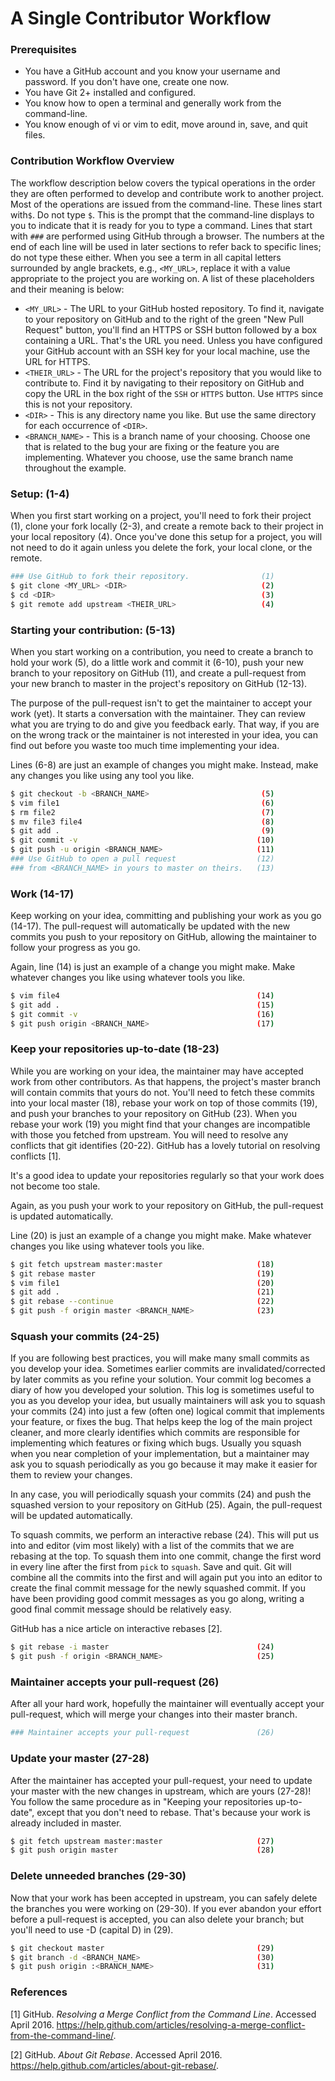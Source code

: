 # A Single Contributor Workflow

### Prerequisites

- You have a GitHub account and you know your username and password. If you
  don't have one, create one now.
- You have Git 2+ installed and configured.
- You know how to open a terminal and generally work from the command-line.
- You know enough of vi or vim to edit, move around in, save, and quit files.

### Contribution Workflow Overview

The workflow description below covers the typical operations in the order
they are often performed to develop and contribute work to another project.
Most of the operations are issued from the command-line. These lines start with`$`.
Do not type `$`. This is the prompt that the command-line displays to you to
indicate that it is ready for you to type a command. Lines that start with `###`
are performed using GitHub through a browser. The numbers at the end of each
line will be used in later sections to refer back to specific lines; do not type
these either. When you see a term in all capital letters surrounded by angle
brackets, e.g., `<MY_URL>`, replace it with a value appropriate to the project
you are working on. A list of these placeholders and their meaning is below:

- `<MY_URL>` - The URL to your GitHub hosted repository. To find it, navigate to
  your repository on GitHub and to the right of the green "New Pull Request"
  button, you'll find an HTTPS or SSH button followed by a box containing a URL.
  That's the URL you need. Unless you have configured your GitHub account with
  an SSH key for your local machine, use the URL for HTTPS.
- `<THEIR_URL>` - The URL for the project's repository that you would like to
  contribute to. Find it by navigating to their repository on GitHub and copy
  the URL in the box right of the `SSH` or `HTTPS` button. Use `HTTPS` since
  this is not your repository.
- `<DIR>` - This is any directory name you like. But use the same directory for
  each occurrence of `<DIR>`.
- `<BRANCH_NAME>` - This is a branch name of your choosing. Choose one that is
  related to the bug your are fixing or the feature you are implementing.
  Whatever you choose, use the same branch name throughout the example.


### Setup: (1-4)

When you first start working on a project, you'll need to fork their project
(1), clone your fork locally (2-3), and create a remote back to their project in
your local repository (4). Once you've done this setup for a project, you will
not need to do it again unless you delete the fork, your local clone, or the
remote.

```bash
### Use GitHub to fork their repository.                (1)
$ git clone <MY_URL> <DIR>                              (2)
$ cd <DIR>                                              (3)
$ git remote add upstream <THEIR_URL>                   (4)
```


### Starting your contribution: (5-13)

When you start working on a contribution, you need to create a branch to hold
your work (5), do a little work and commit it (6-10), push your new branch to
your repository on GitHub (11), and create a pull-request from your new branch
to master in the project's repository on GitHub (12-13).

The purpose of the pull-request isn't to get the maintainer to accept your work
(yet). It starts a conversation with the maintainer. They can review what you
are trying to do and give you feedback early. That way, if you are on the wrong
track or the maintainer is not interested in your idea, you can find out before
you waste too much time implementing your idea.

Lines (6-8) are just an example of changes you might make. Instead, make any
changes you like using any tool you like.

```bash
$ git checkout -b <BRANCH_NAME>                         (5)
$ vim file1                                             (6)
$ rm file2                                              (7)
$ mv file3 file4                                        (8)
$ git add .                                             (9)
$ git commit -v                                        (10)
$ git push -u origin <BRANCH_NAME>                     (11)
### Use GitHub to open a pull request                  (12)
### from <BRANCH_NAME> in yours to master on theirs.   (13)
```

### Work (14-17)

Keep working on your idea, committing and publishing your work as you go
(14-17). The pull-request will automatically be updated with the new commits you
push to your repository on GitHub, allowing the maintainer to follow your
progress as you go.

Again, line (14) is just an example of a change you might make. Make whatever
changes you like using whatever tools you like.

```bash
$ vim file4                                            (14)
$ git add .                                            (15)
$ git commit -v                                        (16)
$ git push origin <BRANCH_NAME>                        (17)
```

### Keep your repositories up-to-date (18-23)

While you are working on your idea, the maintainer may have accepted work from
other contributors. As that happens, the project's master branch will contain
commits that yours do not. You'll need to fetch these commits into your local
master (18), rebase your work on top of those commits (19), and push your
branches to your repository on GitHub (23). When you rebase your work (19) you
might find that your changes are incompatible with those you fetched from
upstream. You will need to resolve any conflicts that git identifies (20-22).
GitHub has a lovely tutorial on resolving conflicts [1].

It's a good idea to update your repositories regularly so that your work does
not become too stale.

Again, as you push your work to your repository on GitHub, the pull-request
is updated automatically.

Line (20) is just an example of a change you might make. Make whatever changes
you like using whatever tools you like.

```bash
$ git fetch upstream master:master                     (18)
$ git rebase master                                    (19)
$ vim file1                                            (20)
$ git add .                                            (21)
$ git rebase --continue                                (22)
$ git push -f origin master <BRANCH_NAME>              (23)
```

### Squash your commits (24-25)


If you are following best practices, you will make many small commits as you
develop your idea. Sometimes earlier commits are invalidated/corrected by later
commits as you refine your solution. Your commit log becomes a diary of how you
developed your solution. This log is sometimes useful to you as you develop your
idea, but usually maintainers will ask you to squash your commits (24) into just
a few (often one) logical commit that implements your feature, or fixes the bug.
That helps keep the log of the main project cleaner, and more clearly identifies
which commits are responsible for implementing which features or fixing which
bugs. Usually you squash when you near completion of your implementation, but a
maintainer may ask you to squash periodically as you go because it may make it
easier for them to review your changes.

In any case, you will periodically squash your commits (24) and push the
squashed version to your repository on GitHub (25). Again, the pull-request will
be updated automatically.

To squash commits, we perform an interactive rebase (24). This will put us into
and editor (vim most likely) with a list of the commits that we are rebasing at
the top. To squash them into one commit, change the first word in every line
after the first from `pick` to `squash`. Save and quit. Git will combine all the
commits into the first and will again put you into an editor to create the final
commit message for the newly squashed commit. If you have been providing good
commit messages as you go along, writing a good final commit message should be
relatively easy.

GitHub has a nice article on interactive rebases [2].

```bash
$ git rebase -i master                                 (24)
$ git push -f origin <BRANCH_NAME>                     (25)
```

### Maintainer accepts your pull-request (26)


After all your hard work, hopefully the maintainer will eventually accept your
pull-request, which will merge your changes into their master branch.

```bash
### Maintainer accepts your pull-request               (26)
```

### Update your master (27-28)

After the maintainer has accepted your pull-request, your need to update your
master with the new changes in upstream, which are yours (27-28)! You follow the
same procedure as in "Keeping your repositories up-to-date", except that you
don't  need to rebase. That's because your work is already included in master.

```bash
$ git fetch upstream master:master                     (27)
$ git push origin master                               (28)
```

### Delete unneeded branches (29-30)

Now that your work has been accepted in upstream, you can safely delete the
branches you were working on (29-30). If you ever abandon your effort before
a pull-request is accepted, you can also delete your branch; but you'll need
to use -D (capital D) in (29).

```bash
$ git checkout master                                  (29)
$ git branch -d <BRANCH_NAME>                          (30)
$ git push origin :<BRANCH_NAME>                       (31)
```

### References

[1] GitHub. _Resolving a Merge Conflict from the Command Line_. Accessed April
2016.
<https://help.github.com/articles/resolving-a-merge-conflict-from-the-command-line/>.

[2] GitHub. _About Git Rebase_. Accessed April 2016. <https://help.github.com/articles/about-git-rebase/>.
